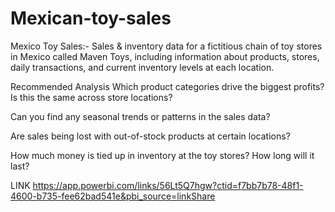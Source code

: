 # Mexican-toy-sales
Mexico Toy Sales:-
Sales & inventory data for a fictitious chain of toy stores in Mexico called Maven Toys, including information about products, stores, daily transactions, and current inventory levels at each location.

Recommended Analysis
Which product categories drive the biggest profits? Is this the same across store locations?

Can you find any seasonal trends or patterns in the sales data?

Are sales being lost with out-of-stock products at certain locations?

How much money is tied up in inventory at the toy stores? How long will it last?

LINK
https://app.powerbi.com/links/56Lt5Q7hgw?ctid=f7bb7b78-48f1-4600-b735-fee62bad541e&pbi_source=linkShare
